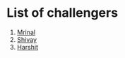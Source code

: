 # List of challengers
1. [Mrinal](https://github.com/mrinal1224)
2. [Shivay](https://github.com/shivaylamba)
3. [Harshit](https://github.com/mathagician)